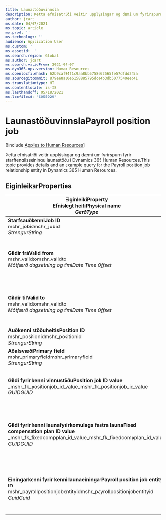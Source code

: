 ```yaml
---
title: Launastöðuvinnsla
description: Þetta efnisatriði veitir upplýsingar og dæmi um fyrirspurn fyrir starfseiningu launastöðu í Dynamics 365 Human Resources.
author: jcart
ms.date: 04/07/2021
ms.topic: article
ms.prod: ''
ms.technology: ''
audience: Application User
ms.custom: ''
ms.assetid: ''
ms.search.region: Global
ms.author: jcart
ms.search.validFrom: 2021-04-07
ms.dyn365.ops.version: Human Resources
ms.openlocfilehash: 62b9caf94f1c9aa8bb5758e62565fe57dfdd245a
ms.sourcegitcommit: 879ee8a10e6158885795dce4b3db5077540eec41
ms.translationtype: HT
ms.contentlocale: is-IS
ms.lasthandoff: 05/18/2021
ms.locfileid: "6055029"
---
```

# <a name="payroll-position-job"></a><span data-ttu-id="26c73-103">Launastöðuvinnsla</span><span class="sxs-lookup"><span data-stu-id="26c73-103">Payroll position job</span></span>

[!include [Applies to Human Resources](../includes/applies-to-hr.md)]

<span data-ttu-id="26c73-104">Þetta efnisatriði veitir upplýsingar og dæmi um fyrirspurn fyrir starftengilsseiningu launastöðu í Dynamics 365 Human Resources.</span><span class="sxs-lookup"><span data-stu-id="26c73-104">This topic provides details and an example query for the Payroll position job relationship entity in Dynamics 365 Human Resources.</span></span>

## <a name="properties"></a><span data-ttu-id="26c73-105">Eiginleikar</span><span class="sxs-lookup"><span data-stu-id="26c73-105">Properties</span></span>

| <span data-ttu-id="26c73-106">Eiginleiki</span><span class="sxs-lookup"><span data-stu-id="26c73-106">Property</span></span><br><span data-ttu-id="26c73-107">**Efnislegt heiti**</span><span class="sxs-lookup"><span data-stu-id="26c73-107">**Physical name**</span></span><br><span data-ttu-id="26c73-108">**_Gerð_**</span><span class="sxs-lookup"><span data-stu-id="26c73-108">**_Type_**</span></span> | <span data-ttu-id="26c73-109">Nota</span><span class="sxs-lookup"><span data-stu-id="26c73-109">Use</span></span> | <span data-ttu-id="26c73-110">lýsing</span><span class="sxs-lookup"><span data-stu-id="26c73-110">Description</span></span> |
| --- | --- | --- |
| <span data-ttu-id="26c73-111">**Starfsauðkenni**</span><span class="sxs-lookup"><span data-stu-id="26c73-111">**Job ID**</span></span><br><span data-ttu-id="26c73-112">mshr_jobid</span><span class="sxs-lookup"><span data-stu-id="26c73-112">mshr_jobid</span></span><br><span data-ttu-id="26c73-113">*Strengur*</span><span class="sxs-lookup"><span data-stu-id="26c73-113">*String*</span></span> | <span data-ttu-id="26c73-114">Readp-only</span><span class="sxs-lookup"><span data-stu-id="26c73-114">Readp-only</span></span><br><span data-ttu-id="26c73-115">Krafa</span><span class="sxs-lookup"><span data-stu-id="26c73-115">Required</span></span> |<span data-ttu-id="26c73-116">Kenni starfs.</span><span class="sxs-lookup"><span data-stu-id="26c73-116">The ID of the job.</span></span> |
| <span data-ttu-id="26c73-117">**Gildir frá**</span><span class="sxs-lookup"><span data-stu-id="26c73-117">**Valid from**</span></span><br><span data-ttu-id="26c73-118">mshr_validto</span><span class="sxs-lookup"><span data-stu-id="26c73-118">mshr_validto</span></span><br><span data-ttu-id="26c73-119">*Mótfærð dagsetning og tími*</span><span class="sxs-lookup"><span data-stu-id="26c73-119">*Date Time Offset*</span></span> | <span data-ttu-id="26c73-120">Lesa eingöngu</span><span class="sxs-lookup"><span data-stu-id="26c73-120">Read-only</span></span> <br><span data-ttu-id="26c73-121">Krafa</span><span class="sxs-lookup"><span data-stu-id="26c73-121">Required</span></span> | <span data-ttu-id="26c73-122">Dagsetning stöðunnar og starfssambandið gildir frá.</span><span class="sxs-lookup"><span data-stu-id="26c73-122">Date the postion and job relationship is valid from.</span></span> |
| <span data-ttu-id="26c73-123">**Gildir til**</span><span class="sxs-lookup"><span data-stu-id="26c73-123">**Valid to**</span></span><br><span data-ttu-id="26c73-124">mshr_validto</span><span class="sxs-lookup"><span data-stu-id="26c73-124">mshr_validto</span></span><br><span data-ttu-id="26c73-125">*Mótfærð dagsetning og tími*</span><span class="sxs-lookup"><span data-stu-id="26c73-125">*Date Time Offset*</span></span> | <span data-ttu-id="26c73-126">Lesa eingöngu</span><span class="sxs-lookup"><span data-stu-id="26c73-126">Read-only</span></span> <br><span data-ttu-id="26c73-127">Krafa</span><span class="sxs-lookup"><span data-stu-id="26c73-127">Required</span></span> | <span data-ttu-id="26c73-128">Dagsetningin sem staðan og starfssambandið gildir til.</span><span class="sxs-lookup"><span data-stu-id="26c73-128">Date the position and job relationship is valid to.</span></span>  |
| <span data-ttu-id="26c73-129">**Auðkenni stöðuheitis**</span><span class="sxs-lookup"><span data-stu-id="26c73-129">**Position ID**</span></span><br><span data-ttu-id="26c73-130">mshr_positionid</span><span class="sxs-lookup"><span data-stu-id="26c73-130">mshr_positionid</span></span><br><span data-ttu-id="26c73-131">*Strengur*</span><span class="sxs-lookup"><span data-stu-id="26c73-131">*String*</span></span> | <span data-ttu-id="26c73-132">Lesa eingöngu</span><span class="sxs-lookup"><span data-stu-id="26c73-132">Read-only</span></span><br><span data-ttu-id="26c73-133">Krafa</span><span class="sxs-lookup"><span data-stu-id="26c73-133">Required</span></span> | <span data-ttu-id="26c73-134">Auðkenni stöðunnar.</span><span class="sxs-lookup"><span data-stu-id="26c73-134">The ID of the position.</span></span> |
| <span data-ttu-id="26c73-135">**Aðalsvæði**</span><span class="sxs-lookup"><span data-stu-id="26c73-135">**Primary field**</span></span><br><span data-ttu-id="26c73-136">mshr_primaryfield</span><span class="sxs-lookup"><span data-stu-id="26c73-136">mshr_primaryfield</span></span><br><span data-ttu-id="26c73-137">*Strengur*</span><span class="sxs-lookup"><span data-stu-id="26c73-137">*String*</span></span> | <span data-ttu-id="26c73-138">Krafa</span><span class="sxs-lookup"><span data-stu-id="26c73-138">Required</span></span><br><span data-ttu-id="26c73-139">Búið til af kerfi</span><span class="sxs-lookup"><span data-stu-id="26c73-139">System generated</span></span> |  |
| <span data-ttu-id="26c73-140">**Gildi fyrir kenni vinnustöðu**</span><span class="sxs-lookup"><span data-stu-id="26c73-140">**Position job ID value**</span></span><br><span data-ttu-id="26c73-141">_mshr_fk_positionjob_id_value</span><span class="sxs-lookup"><span data-stu-id="26c73-141">_mshr_fk_positionjob_id_value</span></span><br><span data-ttu-id="26c73-142">*GUID*</span><span class="sxs-lookup"><span data-stu-id="26c73-142">*GUID*</span></span> | <span data-ttu-id="26c73-143">Lesa eingöngu</span><span class="sxs-lookup"><span data-stu-id="26c73-143">Read-only</span></span><br><span data-ttu-id="26c73-144">Krafa</span><span class="sxs-lookup"><span data-stu-id="26c73-144">Required</span></span><br><span data-ttu-id="26c73-145">Framandlykill:mshr_PayrollPositionJobEntity of the mshr_payrollpositionjobentity</span><span class="sxs-lookup"><span data-stu-id="26c73-145">Foreign key:mshr_PayrollPositionJobEntity of the mshr_payrollpositionjobentity</span></span> |<span data-ttu-id="26c73-146">Kenni starfsins sem tengist stöðunni.</span><span class="sxs-lookup"><span data-stu-id="26c73-146">The ID of the job associated with the position.</span></span>|
| <span data-ttu-id="26c73-147">**Gildi fyrir kenni launafyrirkomulags fastra launa**</span><span class="sxs-lookup"><span data-stu-id="26c73-147">**Fixed compensation plan ID value**</span></span><br><span data-ttu-id="26c73-148">_mshr_fk_fixedcompplan_id_value</span><span class="sxs-lookup"><span data-stu-id="26c73-148">_mshr_fk_fixedcompplan_id_value</span></span><br><span data-ttu-id="26c73-149">*GUID*</span><span class="sxs-lookup"><span data-stu-id="26c73-149">*GUID*</span></span> | <span data-ttu-id="26c73-150">Lesa eingöngu</span><span class="sxs-lookup"><span data-stu-id="26c73-150">Read-only</span></span><br><span data-ttu-id="26c73-151">Krafa</span><span class="sxs-lookup"><span data-stu-id="26c73-151">Required</span></span><br><span data-ttu-id="26c73-152">Framandlykill: mshr_FixedCompPlan_id of mshr_payrollfixedcompensationplanentity</span><span class="sxs-lookup"><span data-stu-id="26c73-152">Foreign key: mshr_FixedCompPlan_id of mshr_payrollfixedcompensationplanentity</span></span>  | <span data-ttu-id="26c73-153">Kenni launafyrirkomulags fastra launa sem tengist stöðunni.</span><span class="sxs-lookup"><span data-stu-id="26c73-153">The ID of the fixed compensation plan associated with the position.</span></span> |
| <span data-ttu-id="26c73-154">**Einingarkenni fyrir kenni launaeiningar**</span><span class="sxs-lookup"><span data-stu-id="26c73-154">**Payroll position job entity ID**</span></span><br><span data-ttu-id="26c73-155">mshr_payrollpositionjobentityid</span><span class="sxs-lookup"><span data-stu-id="26c73-155">mshr_payrollpositionjobentityid</span></span><br><span data-ttu-id="26c73-156">*Guid*</span><span class="sxs-lookup"><span data-stu-id="26c73-156">*Guid*</span></span> | <span data-ttu-id="26c73-157">Krafa</span><span class="sxs-lookup"><span data-stu-id="26c73-157">Required</span></span><br><span data-ttu-id="26c73-158">Búið til af kerfi.</span><span class="sxs-lookup"><span data-stu-id="26c73-158">System generated.</span></span> | <span data-ttu-id="26c73-159">GUID-gildi myndað af kerfinu til að auðkenna verk á einkvæman hátt.</span><span class="sxs-lookup"><span data-stu-id="26c73-159">A system-generated GUID value to uniquely identify the job.</span></span>  |

